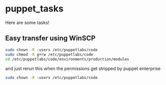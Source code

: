 # puppet_tasks
Here are some tasks!  

## Easy transfer using WinSCP
```bash
sudo chown -R :users /etc/puppetlabs/code
sudo chmod -R g+rw /etc/puppetlabs/code
cd /etc/puppetlabs/code/environments/production/modules
```

and just rerun this when the permissions get stripped by puppet enterprise
``` bash
sudo chown -R :users /etc/puppetlabs/code
```